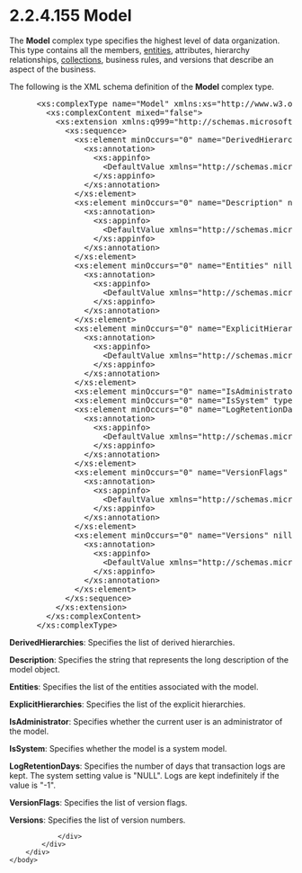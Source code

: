 <html dir="LTR" xmlns:mshelp="http://msdn.microsoft.com/mshelp" xmlns:ddue="http://ddue.schemas.microsoft.com/authoring/2003/5" xmlns:xlink="http://www.w3.org/1999/xlink" xmlns:tool="http://www.microsoft.com/tooltip">
    <head>
        <meta http-equiv="Content-Type" content="text/html; CHARSET=utf-8"></meta>
        <meta name="save" content="history"></meta>
        <title>2.2.4.155 Model</title>
        <xml>
            <mshelp:toctitle title="2.2.4.155 Model"></mshelp:toctitle>
            <mshelp:rltitle title="[MS-SSMDSWS-15]: Model"></mshelp:rltitle>
            <mshelp:keyword index="A" term="22b2c0e5-d2e9-48ad-a2e8-cba2050bdc1f"></mshelp:keyword>
            <mshelp:attr name="DCSext.ContentType" value="open specification"></mshelp:attr>
            <mshelp:attr name="AssetID" value="22b2c0e5-d2e9-48ad-a2e8-cba2050bdc1f"></mshelp:attr>
            <mshelp:attr name="TopicType" value="kbRef"></mshelp:attr>
            <mshelp:attr name="DCSext.Title" value="[MS-SSMDSWS-15]: Model" />
        </xml>
    </head>
    <body>
        <div id="header">
            <h1 class="heading">2.2.4.155 Model</h1>
        </div>
        <div id="mainSection">
            <div id="mainBody">
                <div id="allHistory" class="saveHistory"></div>
                <div id="sectionSection0" class="section" name="collapseableSection">
                    

<p>The <b>Model</b> complex type specifies the highest level of
data organization. This type contains all the members, <a href="ad350219-f30b-4bac-99e5-6477986f9a7a.html#gt_3b609270-c0f5-4220-8cf0-4c328f73684e">entities</a>, attributes,
hierarchy relationships, <a href="ad350219-f30b-4bac-99e5-6477986f9a7a.html#gt_8f0a5e5b-e1b8-409f-936e-8edf43d9f7db">collections</a>,
business rules, and versions that describe an aspect of the business.</p>

<p>The following is the XML schema definition of the <b>Model</b>
complex type.</p>

<dl>
<dd>
<div><pre> &lt;xs:complexType name=&quot;Model&quot; xmlns:xs=&quot;http://www.w3.org/2001/XMLSchema&quot;&gt;
   &lt;xs:complexContent mixed=&quot;false&quot;&gt;
     &lt;xs:extension xmlns:q999=&quot;http://schemas.microsoft.com/sqlserver/masterdataservices/2009/09&quot; base=&quot;q999:MetadataDataContractOfIdentifier&quot;&gt;
       &lt;xs:sequence&gt;
         &lt;xs:element minOccurs=&quot;0&quot; name=&quot;DerivedHierarchies&quot; nillable=&quot;true&quot; type=&quot;q999:ArrayOfDerivedHierarchy&quot;&gt;
           &lt;xs:annotation&gt;
             &lt;xs:appinfo&gt;
               &lt;DefaultValue xmlns=&quot;http://schemas.microsoft.com/2003/10/Serialization/&quot; EmitDefaultValue=&quot;false&quot; /&gt;
             &lt;/xs:appinfo&gt;
           &lt;/xs:annotation&gt;
         &lt;/xs:element&gt;
         &lt;xs:element minOccurs=&quot;0&quot; name=&quot;Description&quot; nillable=&quot;true&quot; type=&quot;xs:string&quot;&gt;
           &lt;xs:annotation&gt;
             &lt;xs:appinfo&gt;
               &lt;DefaultValue xmlns=&quot;http://schemas.microsoft.com/2003/10/Serialization/&quot; EmitDefaultValue=&quot;false&quot; /&gt;
             &lt;/xs:appinfo&gt;
           &lt;/xs:annotation&gt;
         &lt;/xs:element&gt;
         &lt;xs:element minOccurs=&quot;0&quot; name=&quot;Entities&quot; nillable=&quot;true&quot; type=&quot;q999:ArrayOfEntity&quot;&gt;
           &lt;xs:annotation&gt;
             &lt;xs:appinfo&gt;
               &lt;DefaultValue xmlns=&quot;http://schemas.microsoft.com/2003/10/Serialization/&quot; EmitDefaultValue=&quot;false&quot; /&gt;
             &lt;/xs:appinfo&gt;
           &lt;/xs:annotation&gt;
         &lt;/xs:element&gt;
         &lt;xs:element minOccurs=&quot;0&quot; name=&quot;ExplicitHierarchies&quot; nillable=&quot;true&quot; type=&quot;q999:ArrayOfExplicitHierarchy&quot;&gt;
           &lt;xs:annotation&gt;
             &lt;xs:appinfo&gt;
               &lt;DefaultValue xmlns=&quot;http://schemas.microsoft.com/2003/10/Serialization/&quot; EmitDefaultValue=&quot;false&quot; /&gt;
             &lt;/xs:appinfo&gt;
           &lt;/xs:annotation&gt;
         &lt;/xs:element&gt;
         &lt;xs:element minOccurs=&quot;0&quot; name=&quot;IsAdministrator&quot; type=&quot;xs:boolean&quot; /&gt;
         &lt;xs:element minOccurs=&quot;0&quot; name=&quot;IsSystem&quot; type=&quot;xs:boolean&quot; /&gt;
         &lt;xs:element minOccurs=&quot;0&quot; name=&quot;LogRetentionDays&quot; nillable=&quot;true&quot; type=&quot;xs:short&quot;&gt;
           &lt;xs:annotation&gt;
             &lt;xs:appinfo&gt;
               &lt;DefaultValue xmlns=&quot;http://schemas.microsoft.com/2003/10/Serialization/&quot; EmitDefaultValue=&quot;false&quot; /&gt;
             &lt;/xs:appinfo&gt;
           &lt;/xs:annotation&gt;
         &lt;/xs:element&gt;
         &lt;xs:element minOccurs=&quot;0&quot; name=&quot;VersionFlags&quot; nillable=&quot;true&quot; type=&quot;q999:ArrayOfVersionFlag&quot;&gt;
           &lt;xs:annotation&gt;
             &lt;xs:appinfo&gt;
               &lt;DefaultValue xmlns=&quot;http://schemas.microsoft.com/2003/10/Serialization/&quot; EmitDefaultValue=&quot;false&quot; /&gt;
             &lt;/xs:appinfo&gt;
           &lt;/xs:annotation&gt;
         &lt;/xs:element&gt;
         &lt;xs:element minOccurs=&quot;0&quot; name=&quot;Versions&quot; nillable=&quot;true&quot; type=&quot;q999:ArrayOfVersion&quot;&gt;
           &lt;xs:annotation&gt;
             &lt;xs:appinfo&gt;
               &lt;DefaultValue xmlns=&quot;http://schemas.microsoft.com/2003/10/Serialization/&quot; EmitDefaultValue=&quot;false&quot; /&gt;
             &lt;/xs:appinfo&gt;
           &lt;/xs:annotation&gt;
         &lt;/xs:element&gt;
       &lt;/xs:sequence&gt;
     &lt;/xs:extension&gt;
   &lt;/xs:complexContent&gt;
 &lt;/xs:complexType&gt;
</pre></div>
</dd></dl>

<p><b>DerivedHierarchies</b>: Specifies the list of
derived hierarchies.</p>

<p><a id="_8F2B007E_Topic"></a><b>Description</b>:
Specifies the string that represents the long description of the model object.</p>

<p><a id="_B81D7143_Topic"></a><b>Entities</b>:
Specifies the list of the entities associated with the model.</p>

<p><a id="_E98F7AA5_Topic"></a><b>ExplicitHierarchies</b>:
Specifies the list of the explicit hierarchies.</p>

<p><a id="_23D011C7_Topic"></a><b>IsAdministrator</b>:
Specifies whether the current user is an administrator of the model.<a id="_474AF5F5_Topic"></a></p>

<p><b>IsSystem</b>: Specifies whether the model is a
system model.</p>

<p><a id="_6FD205F9_Topic"></a><b>LogRetentionDays</b>:
Specifies the number of days that transaction logs are kept. The system setting
value is &quot;NULL&quot;. Logs are kept indefinitely if the value is
&quot;-1&quot;.</p>

<p><a id="_24B60B8B_Topic"></a><b>VersionFlags</b>:
Specifies the list of version flags.</p>

<p><a id="_C9AD050B_Topic"></a><b>Versions</b>:
Specifies the list of version numbers.</p>


                </div>
            </div>
        </div>
    </body>
</html>